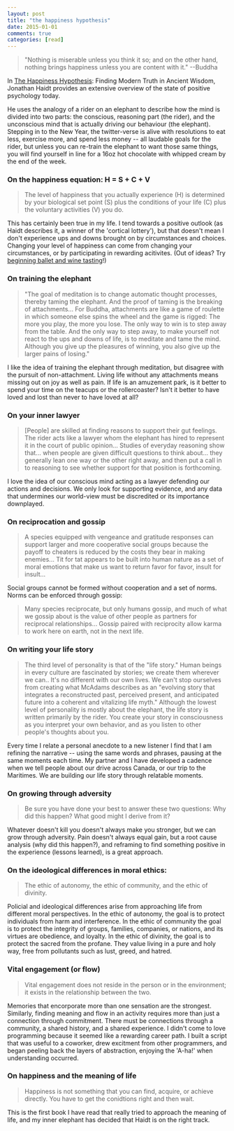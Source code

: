 ```yaml
---
layout: post
title: "the happiness hypothesis"
date: 2015-01-01
comments: true
categories: [read]
---
```

> "Nothing is miserable unless you think it so; and on the other hand, nothing brings happiness unless you are content with it." --Buddha

In [The Happiness Hypothesis](http://www.amazon.com/Happiness-Hypothesis-Finding-Modern-Ancient/dp/0465028020/ref=sr_1_1?ie=UTF8&qid=1420146441&sr=8-1&keywords=the+happiness+hypothesis): Finding Modern Truth in Ancient Wisdom, Jonathan Haidt provides an extensive overview of the state of positive psychology today.
<!--more-->

He uses the analogy of a rider on an elephant to describe how the mind is divided into two parts: the conscious, reasoning part (the rider), and the unconscious mind that is actually driving our behaviour (the elephant). Stepping in to the New Year, the twitter-verse is alive with resolutions to eat less, exercise more, and spend less money -- all laudable goals for the rider, but unless you can re-train the elephant to want those same things, you will find yourself in line for a 16oz hot chocolate with whipped cream by the end of the week.

### On the happiness equation: H = S + C + V
> The level of happiness that you actually experience (H) is determined by your biological set point (S) plus the conditions of your life (C) plus the voluntary activities (V) you do.

This has certainly been true in my life. I tend towards a positive outlook (as Haidt describes it, a winner of the 'cortical lottery'), but that doesn't mean I don't experience ups and downs brought on by circumstances and choices. Changing your level of happiness can come from changing your circumstances, or by participating in rewarding acitivites. (Out of ideas? Try [beginning ballet and wine tasting](http://www.bodyvox.com/classes/beginning-ballet-and-wine-tasting-0)!)

### On training the elephant
> "The goal of meditation is to change automatic thought processes, thereby taming the elephant. And the proof of taming is the breaking of attachments... For Buddha, attachments are like a game of roulette in which someone else spins the wheel and the game is rigged: The more you play, the more you lose. The only way to win is to step away from the table. And the only way to step away, to make yourself not react to the ups and downs of life, is to meditate and tame the mind. Although you give up the pleasures of winning, you also give up the larger pains of losing."

I like the idea of training the elephant through meditation, but disagree with the pursuit of non-attachment. Living life without any attachments means missing out on joy as well as pain. If life is an amuzement park, is it better to spend your time on the teacups or the rollercoaster? Isn't it better to have loved and lost than never to have loved at all?

### On your inner lawyer
> [People] are skilled at finding reasons to support their gut feelings. The rider acts like a lawyer whom the elephant has hired to represent it in the court of public opinion... Studies of everyday reasoning show that... when people are given difficult questions to think about... they generally lean one way or the other right away, and then put a call in to reasoning to see whether support for that position is forthcoming.

I love the idea of our conscious mind acting as a lawyer defending our actions and decisions. We only look for supporting evidence, and any data that undermines our world-view must be discredited or its importance downplayed.

### On reciprocation and gossip
> A species equipped with vengeance and gratitude responses can support larger and more cooperative social groups because the payoff to cheaters is reduced by the costs they bear in making enemies... Tit for tat appears to be built into human nature as a set of moral emotions that make us want to return favor for favor, insult for insult...

Social groups cannot be formed without cooperation and a set of norms. Norms can be enforced through gossip:

> Many species reciprocate, but only humans gossip, and much of what we gossip about is the value of other people as partners for reciprocal relationships... Gossip paired with reciprocity allow karma to work here on earth, not in the next life.

### On writing your life story
> The third level of personality is that of the "life story." Human beings in every culture are fascinated by stories; we create them wherever we can.. It's no different with our own lives. We can't stop ourselves from creating what McAdams describes as an "evolving story that integrates a reconstructed past, perceived present, and anticipated future into a coherent and vitalizing life myth." Although the lowest level of personality is mostly about the elephant, the life story is written primarily by the rider. You create your story in consciousness as you interpret your own behavior, and as you listen to other people's thoughts about you.

Every time I relate a personal anecdote to a new listener I find that I am refining the narrative -- using the same words and phrases, pausing at the same moments each time. My partner and I have developed a cadence when we tell people about our drive across Canada, or our trip to the Maritimes. We are building our life story through relatable moments.

### On growing through adversity
> Be sure you have done your best to answer these two questions: Why did this happen? What good might I derive from it?

Whatever doesn't kill you doesn't always make you stronger, but we can grow through adversity. Pain doesn't always equal gain, but a root cause analysis (why did this happen?), and reframing to find something positive in the experience (lessons learned), is a great approach.

### On the ideological differences in moral ethics:
> The ethic of autonomy, the ethic of community, and the ethic of divinity.

Policial and ideological differences arise from approaching life from different moral perspectives. In the ethic of autonomy, the goal is to protect individuals from harm and interference. In the ethic of community the goal is to protect the integrity of groups, families, companies, or nations, and its virtues are obedience, and loyalty. In the ethic of divinity, the goal is to protect the sacred from the profane. They value living in a pure and holy way, free from pollutants such as lust, greed, and hatred.

### Vital engagement (or flow)
> Vital engagement does not reside in the person or in the environment; it exists in the relationship between the two.

Memories that encorporate more than one sensation are the strongest. Similarly, finding meaning and flow in an activity requires more than just a connection through commitment. There must be connections through a community, a shared history, and a shared experience. I didn't come to love programming because it seemed like a rewarding career path. I built a script that was useful to a coworker, drew excitment from other programmers, and began peeling back the layers of abstraction, enjoying the 'A-ha!' when understanding occurred.

### On happiness and the meaning of life
> Happiness is not something that you can find, acquire, or achieve directly. You have to get the conidtions right and then wait.

This is the first book I have read that really tried to approach the meaning of life, and my inner elephant has decided that Haidt is on the right track.
